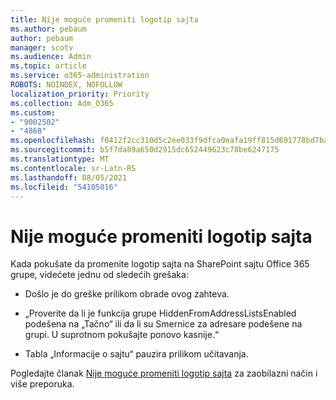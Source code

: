 ```yaml
---
title: Nije moguće promeniti logotip sajta
ms.author: pebaum
author: pebaum
manager: scotv
ms.audience: Admin
ms.topic: article
ms.service: o365-administration
ROBOTS: NOINDEX, NOFOLLOW
localization_priority: Priority
ms.collection: Adm_O365
ms.custom:
- "9002502"
- "4868"
ms.openlocfilehash: f0412f2cc310d5c2ee033f9dfca0eafa19ff815d691778bd7ba6030e6c494bdd
ms.sourcegitcommit: b5f7da89a650d2915dc652449623c78be6247175
ms.translationtype: MT
ms.contentlocale: sr-Latn-RS
ms.lasthandoff: 08/05/2021
ms.locfileid: "54105016"
---
```

# <a name="unable-to-change-site-logo"></a>Nije moguće promeniti logotip sajta

Kada pokušate da promenite logotip sajta na SharePoint sajtu Office 365 grupe, videćete jednu od sledećih grešaka:

- Došlo je do greške prilikom obrade ovog zahteva.

- „Proverite da li je funkcija grupe HiddenFromAddressListsEnabled podešena na „Tačno“ ili da li su Smernice za adresare podešene na grupi. U suprotnom pokušajte ponovo kasnije.“

- Tabla „Informacije o sajtu“ pauzira prilikom učitavanja.

Pogledajte članak [Nije moguće promeniti logotip sajta](https://docs.microsoft.com/sharepoint/troubleshoot/sites/error-when-changing-o365-site-logo) za zaobilazni način i više preporuka.
